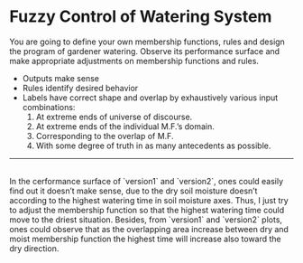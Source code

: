 # Fuzzy Control of Watering System

You are going to define your own membership functions, rules and design the program of gardener watering. Observe its performance surface and make appropriate adjustments on membership functions and rules.

* Outputs make sense
* Rules identify desired behavior
* Labels have correct shape and overlap by exhaustively various input combinations:<br>
    1. At extreme ends of universe of discourse.
    2. At extreme ends of the individual M.F.’s domain.
    3. Corresponding to the overlap of M.F.
    4. With some degree of truth in as many antecedents as possible.

---


<br>
In the cerformance surface of `version1` and `version2`, ones could easily find out it doesn’t make sense, due to the dry soil moisture doesn’t according to the highest watering time in soil moisture axes. Thus, I just try to adjust the membership function so that the highest watering time could move to the driest situation. Besides, from `version1` and `version2` plots, ones could observe that as the overlapping area increase between dry and moist membership function the highest time will increase also toward the dry direction. 

